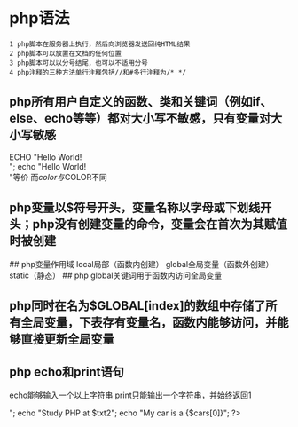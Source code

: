 # php语法
    1 php脚本在服务器上执行，然后向浏览器发送回纯HTML结果
    2 php脚本可以放置在文档的任何位置
    3 php脚本可以以分号结尾，也可以不适用分号
    4 php注释的三种方法单行注释包括//和#多行注释为/* */
## php所有用户自定义的函数、类和关键词（例如if、else、echo等等）都对大小写不敏感，只有变量对大小写敏感
ECHO "Hello World!<br>";
echo "Hello World!<br>"等价
而$color与$COLOR不同
## php变量以$符号开头，变量名称以字母或下划线开头；php没有创建变量的命令，变量会在首次为其赋值时被创建
<?php
    $txt="Hello world!";
    $x=5;
    $y=10.5;
？>
## php变量作用域
local局部（函数内创建）
global全局变量（函数外创建）
static（静态）
## php global关键词用于函数内访问全局变量
<?php
    $x=5;
    $y=10;
    function myTest(){
        global $x,$y;
        $y=$x+$y;
    }
    myTest();
    echo $y;
?>
## php同时在名为$GLOBAL[index]的数组中存储了所有全局变量，下表存有变量名，函数内能够访问，并能够直接更新全局变量
<?php
    $x=5;
    $y=10;
    function myTest(){
        $GLOBALS['y']=$GLOBALS['x']+$GLOBALS['y'];
    }
    myTest();
    echo $y;
?>
## php echo和print语句
echo能够输入一个以上字符串
print只能输出一个字符串，并始终返回1
<?php
    $txt1="learn php";
    $txt2="w3shool.com.cn";
    $txt3=array("Volvo","BMW");
    echo $txt1;
    echo "<br>";
    echo "Study PHP at $txt2";
    echo "My car is a {$cars[0]}";
?>